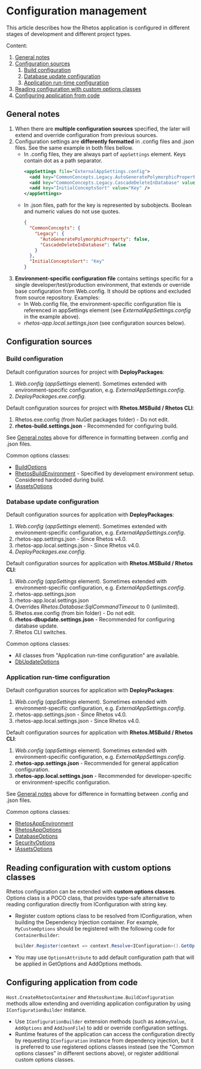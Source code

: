 # Configuration management

This article describes how the Rhetos application is configured in different stages of development
and different project types.

Content:

1. [General notes](#general-notes)
2. [Configuration sources](#configuration-sources)
   1. [Build configuration](#build-configuration)
   2. [Database update configuration](#database-update-configuration)
   3. [Application run-time configuration](#application-run-time-configuration)
3. [Reading configuration with custom options classes](#reading-configuration-with-custom-options-classes)
4. [Configuring application from code](#configuring-application-from-code)

## General notes

1. When there are **multiple configuration sources** specified, the later will extend and override configuration from previous sources.
2. Configuration settings are **differently formatted** in .config files and .json files. See the same example in both files bellow.
   * In .config files, they are always part of `appSettings` element. Keys contain dot as a path separator.
     ```xml
     <appSettings file="ExternalAppSettings.config">
       <add key="CommonConcepts.Legacy.AutoGeneratePolymorphicProperty" value="False" />
       <add key="CommonConcepts.Legacy.CascadeDeleteInDatabase" value="False" />
       <add key="InitialConceptsSort" value="Key" />
     </appSettings>
     ```
   * In .json files, path for the key is represented by subobjects. Boolean and numeric values do not use quotes.
     ```json
     {
       "CommonConcepts": {
         "Legacy": {
           "AutoGeneratePolymorphicProperty": false,
           "CascadeDeleteInDatabase": false
         }
       },
       "InitialConceptsSort": "Key"
     }
     ```
3. **Environment-specific configuration file** contains settings specific for a single
   developer/test/production environment, that extends or override base configuration
   from Web.config.
   It should be options and excluded from source repository.
   Examples:
   * In Web.config file, the environment-specific configuration file is referenced in
     appSettings element (see *ExternalAppSettings.config* in the example above).
   * *rhetos-app.local.settings.json* (see configuration sources below).

## Configuration sources

### Build configuration

Default configuration sources for project with **DeployPackages**:

1. *Web.config* (*appSettings* element). Sometimes extended with environment-specific configuration, e.g. *ExternalAppSettings.config*.
2. *DeployPackages.exe.config*.

Default configuration sources for project with **Rhetos.MSBuild / Rhetos CLI**:

1. Rhetos.exe.config (from NuGet packages folder) - Do not edit.
2. **rhetos-build.settings.json** - Recommended for configuring build.

See [General notes](#general-notes) above for difference in formatting between .config and .json files.

Common options classes:

* [BuildOptions](https://github.com/Rhetos/Rhetos/blob/master/Source/Rhetos.Utilities/BuildOptions.cs)
* [RhetosBuildEnvironment](https://github.com/Rhetos/Rhetos/blob/master/Source/Rhetos.Utilities/RhetosBuildEnvironment.cs) - Specified by development environment setup. Considered hardcoded during build.
* [IAssetsOptions](https://github.com/Rhetos/Rhetos/blob/master/Source/Rhetos.Utilities/IAssetsOptions.cs)

### Database update configuration

Default configuration sources for application with **DeployPackages**:

1. *Web.config* (*appSettings* element). Sometimes extended with environment-specific configuration, e.g. *ExternalAppSettings.config*.
2. rhetos-app.settings.json - Since Rhetos v4.0.
3. rhetos-app.local.settings.json - Since Rhetos v4.0.
4. *DeployPackages.exe.config*.

Default configuration sources for application with **Rhetos.MSBuild / Rhetos CLI**:

1. *Web.config* (*appSettings* element). Sometimes extended with environment-specific configuration, e.g. *ExternalAppSettings.config*.
2. rhetos-app.settings.json
3. rhetos-app.local.settings.json
4. Overrides *Rhetos:Database:SqlCommandTimeout* to 0 (unlimited).
5. Rhetos.exe.config (from bin folder) - Do not edit.
6. **rhetos-dbupdate.settings.json** - Recommended for configuring database update.
7. Rhetos CLI switches.

Common options classes:

* All classes from "Application run-time configuration" are available.
* [DbUpdateOptions](https://github.com/Rhetos/Rhetos/blob/master/Source/Rhetos.Utilities/DbUpdateOptions.cs)

### Application run-time configuration

Default configuration sources for application with **DeployPackages**:

1. *Web.config* (*appSettings* element). Sometimes extended with environment-specific configuration, e.g. *ExternalAppSettings.config*.
2. rhetos-app.settings.json - Since Rhetos v4.0.
3. rhetos-app.local.settings.json - Since Rhetos v4.0.

Default configuration sources for application with **Rhetos.MSBuild / Rhetos CLI**:

1. *Web.config* (*appSettings* element). Sometimes extended with environment-specific configuration, e.g. *ExternalAppSettings.config*.
2. **rhetos-app.settings.json** - Recommended for general application configuration.
3. **rhetos-app.local.settings.json** - Recommended for developer-specific or environment-specific configuration.

See [General notes](#general-notes) above for difference in formatting between .config and .json files.

Common options classes:

* [RhetosAppEnvironment](https://github.com/Rhetos/Rhetos/blob/master/Source/Rhetos.Utilities/RhetosAppEnvironment.cs)
* [RhetosAppOptions](https://github.com/Rhetos/Rhetos/blob/master/Source/Rhetos.Utilities/RhetosAppOptions.cs)
* [DatabaseOptions](https://github.com/Rhetos/Rhetos/blob/master/Source/Rhetos.Utilities/DatabaseOptions.cs)
* [SecurityOptions](https://github.com/Rhetos/Rhetos/blob/master/Source/Rhetos.Utilities/SecurityOptions.cs)
* [IAssetsOptions](https://github.com/Rhetos/Rhetos/blob/master/Source/Rhetos.Utilities/IAssetsOptions.cs)

## Reading configuration with custom options classes

Rhetos configuration can be extended with **custom options classes**.
Options class is a POCO class, that provides type-safe alternative to reading configuration
directly from IConfiguration with string key.

* Register custom options class to be resolved from IConfiguration, when building the Dependency Injection container.
  For example, `MyCustomOptions` should be registered with the following code for `ContainerBuilder`:
  ```cs
  builder.Register(context => context.Resolve<IConfiguration>().GetOptions<MyCustomOptions>()).SingleInstance();
  ```
* You may use `OptionsAttribute` to add default configuration path that will be applied
  in GetOptions and AddOptions methods.

## Configuring application from code

`Host.CreateRhetosContainer` and `RhetosRuntime.BuildConfiguration` methods allow extending
and overriding application configuration by using `IConfigurationBuilder` instance.

* Use `IConfigurationBuilder` extension methods (such as `AddKeyValue`, `AddOptions`
  and `AddJsonFile`) to add or override configuration settings.
* Runtime features of the application can access the configuration directly by requesting
  `IConfiguration` instance from dependency injection, but it is preferred to use registered
  options classes instead (see the "Common options classes" in different sections above),
  or register additional custom options classes.

